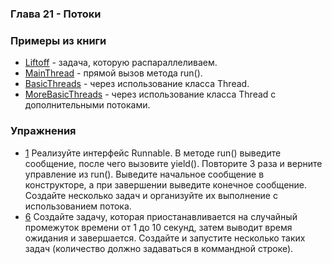 ### Глава 21 - Потоки

### Примеры из книги

* [Liftoff](examples/base/Liftoff.java) - задача, которую распараллеливаем.
* [MainThread](examples/base/MainThread.java) - прямой вызов метода run().
* [BasicThreads](examples/base/BasicThreads.java) - через использование класса Thread.
* [MoreBasicThreads](examples/base/MoreBasicThreads.java) - через использование класса Thread с дополнительными потоками.

### Упражнения

* [1](exercises/ex1/MainThread.java) Реализуйте интерфейс Runnable. В методе run() выведите сообщение, после чего вызовите yield().
Повторите 3 раза и верните управление из run(). Выведите начальное сообщение в конструкторе, а при
завершении выведите конечное сообщение. Создайте несколько задач и организуйте их выполнение с
использованием потока.
* [6](exercises/ex6/MainApp.java) Создайте задачу, которая приостанавливается на случайный промежуток времени от 1 до
10 секунд, затем выводит время ожидания и завершается. Создайте и запустите несколько таких задач (количество должно
 задаваться в коммандной строке).